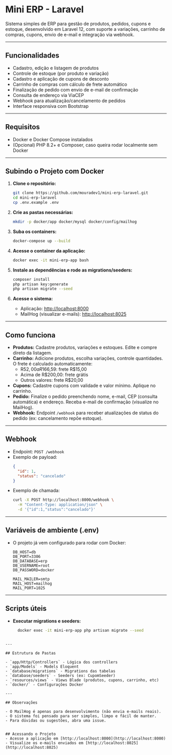 # Mini ERP - Laravel

Sistema simples de ERP para gestão de produtos, pedidos, cupons e estoque, desenvolvido em Laravel 12, com suporte a variações, carrinho de compras, cupons, envio de e-mail e integração via webhook.

---

## Funcionalidades

- Cadastro, edição e listagem de produtos
- Controle de estoque (por produto e variação)
- Cadastro e aplicação de cupons de desconto
- Carrinho de compras com cálculo de frete automático
- Finalização de pedido com envio de e-mail de confirmação
- Consulta de endereço via ViaCEP
- Webhook para atualização/cancelamento de pedidos
- Interface responsiva com Bootstrap

---

## Requisitos

- Docker e Docker Compose instalados
- (Opcional) PHP 8.2+ e Composer, caso queira rodar localmente sem Docker

---

## Subindo o Projeto com Docker

1. **Clone o repositório:**
   ```sh
   git clone https://github.com/mouradev1/mini-erp-laravel.git
   cd mini-erp-laravel
   cp .env.example .env
   ```

2. **Crie as pastas necessárias:**
   ```sh
   mkdir -p docker/app docker/mysql docker/config/mailhog
   ```

3. **Suba os containers:**
   ```sh
   docker-compose up --build
   ```

4. **Acesse o container da aplicação:**
   ```sh
   docker exec -it mini-erp-app bash
   ```

5. **Instale as dependências e rode as migrations/seeders:**
   ```sh
   composer install
   php artisan key:generate
   php artisan migrate --seed
   ```

6. **Acesse o sistema:**
   - Aplicação: [http://localhost:8000](http://localhost:8000)
   - MailHog (visualizar e-mails): [http://localhost:8025](http://localhost:8025)

---

## Como funciona

- **Produtos:** Cadastre produtos, variações e estoques. Edite e compre direto da listagem.
- **Carrinho:** Adicione produtos, escolha variações, controle quantidades. O frete é calculado automaticamente:
  - R$52,00 a R$166,59: frete R$15,00
  - Acima de R$200,00: frete grátis
  - Outros valores: frete R$20,00
- **Cupons:** Cadastre cupons com validade e valor mínimo. Aplique no carrinho.
- **Pedido:** Finalize o pedido preenchendo nome, e-mail, CEP (consulta automática) e endereço. Receba e-mail de confirmação (visualize no MailHog).
- **Webhook:** Endpoint `/webhook` para receber atualizações de status do pedido (ex: cancelamento repõe estoque).

---

## Webhook

- Endpoint: `POST /webhook`
- Exemplo de payload:
  ```json
  {
    "id": 1,
    "status": "cancelado"
  }
  ```
- Exemplo de chamada:
  ```sh
  curl -X POST http://localhost:8000/webhook \
    -H "Content-Type: application/json" \
    -d '{"id":1,"status":"cancelado"}'
  ```

---

## Variáveis de ambiente (.env)

- O projeto já vem configurado para rodar com Docker:
  ```
  DB_HOST=db
  DB_PORT=3306
  DB_DATABASE=erp
  DB_USERNAME=root
  DB_PASSWORD=docker

  MAIL_MAILER=smtp
  MAIL_HOST=mailhog
  MAIL_PORT=1025
  ```

---

## Scripts úteis

- **Executar migrations e seeders:**
  ```sh
    docker exec -it mini-erp-app php artisan migrate --seed

 ```

---

## Estrutura de Pastas

- `app/Http/Controllers` - Lógica dos controllers
- `app/Models` - Models Eloquent
- `database/migrations` - Migrations das tabelas
- `database/seeders` - Seeders (ex: CupomSeeder)
- `resources/views` - Views Blade (produtos, cupons, carrinho, etc)
- `docker/` - Configurações Docker

---

## Observações

- O MailHog é apenas para desenvolvimento (não envia e-mails reais).
- O sistema foi pensado para ser simples, limpo e fácil de manter.
- Para dúvidas ou sugestões, abra uma issue.


## Acessando o Projeto
- Acesse a aplicação em [http://localhost:8000](http://localhost:8000)
- Visualize os e-mails enviados em [http://localhost:8025](http://localhost:8025)
